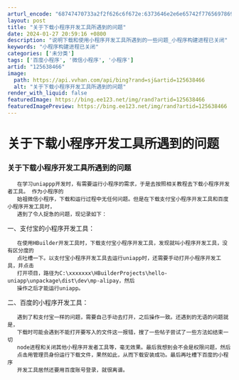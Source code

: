 ```yaml
---
arturl_encode: "68747470733a2f2f626c6f672e:6373646e2e6e65742f77656978696e5f34343132383331342f:61727469636c652f64657461696c732f313235363338343636"
layout: post
title: "关于下载小程序开发工具所遇到的问题"
date: 2024-01-27 20:59:16 +0800
description: "说明下载和使用小程序开发工具所遇到的一些问题_小程序构建进程已关闭"
keywords: "小程序构建进程已关闭"
categories: ['未分类']
tags: ['百度小程序', '微信小程序', '小程序']
artid: "125638466"
image:
  path: https://api.vvhan.com/api/bing?rand=sj&artid=125638466
  alt: "关于下载小程序开发工具所遇到的问题"
render_with_liquid: false
featuredImage: https://bing.ee123.net/img/rand?artid=125638466
featuredImagePreview: https://bing.ee123.net/img/rand?artid=125638466
---
```


# 关于下载小程序开发工具所遇到的问题

### 关于下载小程序开发工具所遇到的问题

```
   在学习uniappp开发时，有需要运行小程序的需求，于是去按照相关教程去下载小程序开发者工具。 作为小程序的
   始祖微信小程序，下载和运行过程中无任何问题。但是在下载支付宝小程序开发工具和百度小程序开发工具时，
   遇到了令人捉急的问题，现记录如下：

```

一、支付宝的小程序开发工具：

```
   在使用HBuilder开发工具时，下载支付宝小程序开发工具，发现就叫小程序开发工具，没有区分度的
   点吐槽一下。以支付宝小程序开发工具去运行uniapp时，还需要手动打开小程序开发工具，并点击
   打开项目，路径为C:\xxxxxxx\HBuilderProjects\hello-uniapp\unpackage\dist\dev\mp-alipay，然后
   操作之后才能运行uniapp。

```

二、百度的小程序开发工具：

```
   遇到了和支付宝一样的问题，需要自己手动去打开，之后操作一致。还遇到的无语的问题就是，
   下载时可能会遇到不能打开要写入的文件这一报错，搜了一些帖子尝试了一些方法如结束一切
   node进程和关闭其他小程序开发者工具等，毫无效果。最后我想到会不会是权限问题，然后
   点击用管理员身份运行下载文件，果然如此，从而下载安装成功。最后再吐槽下百度的小程序
   开发工具居然还要用百度账号登录，就很离谱。

```